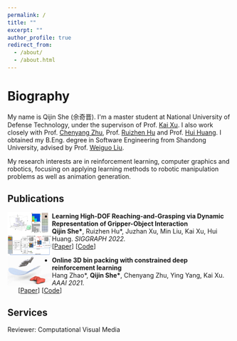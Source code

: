 ```yaml
---
permalink: /
title: ""
excerpt: ""
author_profile: true
redirect_from: 
  - /about/
  - /about.html
---
```

# Biography

My name is Qijin She (佘奇晋). I'm a master student at National University of Defense Technology, under the supervison of Prof. [Kai Xu](https://kevinkaixu.net/).
I also work closely with Prof. [Chenyang Zhu](http://www.zhuchenyang.net/), Prof. [Ruizhen Hu](https://csse.szu.edu.cn/staff/ruizhenhu/) and Prof. [Hui Huang](https://vcc.tech/~huihuang).
I obtained my B.Eng. degree in Software Engineering from Shandong University, advised by Prof. [Weiguo Liu](https://faculty.sdu.edu.cn/liuweiguo1/en/lwcg/608651/list/4.htm). 


My research interests are in reinforcement learning, computer graphics and robotics, focusing on applying learning methods to robotic manipulation problems as well as animation generation.


## Publications

<!-- ![image](/images/pubs/aaai21.png){:style="float: left"} -->
<img style="float: left;" src="/images/pubs/aaai21.png" width="100">

- **Learning High-DOF Reaching-and-Grasping via Dynamic Representation of Gripper-Object Interaction** <br>
**Qijin She\***, Ruizhen Hu*, Juzhan Xu, Min Liu, Kai Xu, Hui Huang. _SIGGRAPH 2022._  
[[Paper](https://arxiv.org/pdf/2204.13998.pdf)]
[[Code](https://github.com/qijinshe/IBS-Grasping)]

<!-- ![image](/images/pubs/sig22.gif){:style="float: left"} -->
<img style="float: left;" src="/images/pubs/sig22.gif" width="100">

- **Online 3D bin packing with constrained deep reinforcement learning**<br>
Hang Zhao*, **Qijin She\***, Chenyang Zhu, Ying Yang, Kai Xu. _AAAI 2021._  
[[Paper](https://ojs.aaai.org/index.php/AAAI/article/view/16155/15962)]
[[Code](https://github.com/alexfrom0815/Online-3D-BPP-DRL)]


## Services
Reviewer: Computational Visual Media



